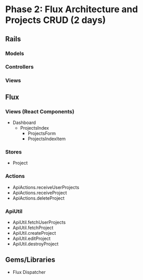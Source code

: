 # Phase 2: Flux Architecture and Projects CRUD (2 days)

## Rails
### Models

### Controllers

### Views

## Flux
### Views (React Components)
* Dashboard
  * ProjectsIndex
    * ProjectsForm
    * ProjectsIndexItem

### Stores
* Project

### Actions
* ApiActions.receiveUserProjects
* ApiActions.receiveProject
* ApiActions.deleteProject

### ApiUtil
* ApiUtil.fetchUserProjects
* ApiUtil.fetchProject
* ApiUtil.createProject
* ApiUtil.editProject
* ApiUtil.destroyProject

## Gems/Libraries
* Flux Dispatcher
